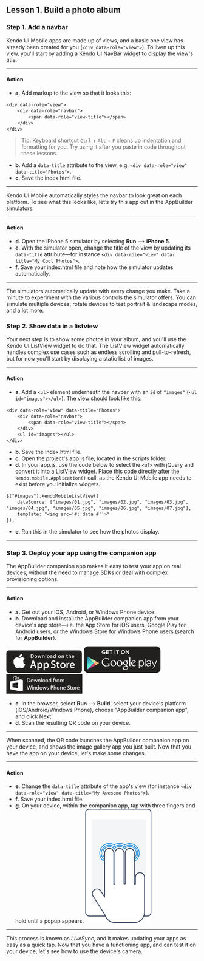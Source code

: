 ## Lesson 1. Build a photo album

### Step 1. Add a navbar

Kendo UI Mobile apps are made up of views, and a basic one view has already been created for you (`<div data-role="view">`). To liven up this view, you'll start by adding a Kendo UI NavBar widget to display the view's title.

<hr data-action="start" />

#### Action

* **a**. Add markup to the view so that it looks this:
```
<div data-role="view">
    <div data-role="navbar">
        <span data-role="view-title"></span>
    </div>
</div>
```

> Tip: Keyboard shortcut `Ctrl` + `Alt` + `F` cleans up indentation and formatting for you. Try using it after you paste in code throughout these lessons.

* **b**. Add a `data-title` attribute to the view, e.g. `<div data-role="view" data-title="Photos">`.
* **c**. Save the index.html file.

<hr data-action="end" />

Kendo UI Mobile automatically styles the navbar to look great on each platform. To see what this looks like, let’s try this app out in the AppBuilder simulators.

<hr data-action="start" />

#### Action

* **d**. Open the iPhone 5 simulator by selecting **Run** --> **iPhone 5**.
* **e**. With the simulator open, change the title of the view by updating its `data-title` attribute—for instance `<div data-role="view" data-title="My Cool Photos">`.
* **f**. Save your index.html file and note how the simulator updates automatically.

<hr data-action="end" />

The simulators automatically update with every change you make. Take a minute to experiment with the various controls the simulator offers. You can simulate multiple devices, rotate devices to test portrait & landscape modes, and a lot more.

### Step 2. Show data in a listview

Your next step is to show some photos in your album, and you'll use the Kendo UI ListView widget to do that. The ListView widget automatically handles complex use cases such as endless scrolling and pull-to-refresh, but for now you'll start by displaying a static list of images.

<hr data-action="start" />

#### Action

* **a**. Add a `<ul>` element underneath the navbar with an `id` of `"images"` (`<ul id="images"></ul>`). The view should look like this:
```
<div data-role="view" data-title="Photos">
    <div data-role="navbar">
        <span data-role="view-title"></span>
    </div>
    <ul id="images"></ul>
</div>
```
* **b**. Save the index.html file.
* **c**. Open the project's app.js file, located in the scripts folder.
* **d**. In your app.js, use the code below to select the `<ul>` with jQuery and convert it into a ListView widget. Place this code directly after the `kendo.mobile.Application()` call, as the Kendo UI Mobile app needs to exist before you initialize widgets.
```
$("#images").kendoMobileListView({
    dataSource: ["images/01.jpg", "images/02.jpg", "images/03.jpg", "images/04.jpg", "images/05.jpg", "images/06.jpg", "images/07.jpg"],
    template: "<img src='#: data #''>"
});
```
* **e**. Run this in the simulator to see how the photos display.

<hr data-action="end" />

### Step 3. Deploy your app using the companion app

The AppBuilder companion app makes it easy to test your app on real devices, without the need to manage SDKs or deal with complex provisioning options.

<hr data-action="start" />

#### Action

* **a.** Get out your iOS, Android, or Windows Phone device.
* **b**. Download and install the AppBuilder companion app from your device's app store—i.e. the App Store for iOS users, Google Play for Android users, or the Windows Store for Windows Phone users (search for **AppBuilder**).

[![iOS app store](images/app-store-icon.png)](https://itunes.apple.com/us/app/telerik-appbuilder/id527547398?mt=8)
[![Google Play](images/google-play-icon.png)](https://play.google.com/store/apps/details?id=com.telerik.AppBuilder&hl=en)
[![Windows Phone Store](images/windows-phone-store-icon.png)](http://www.windowsphone.com/en-us/store/app/appbuilder/0171d46b-b5f2-43d9-a36b-0a78c9692aab?signin=true)

* **c**. In the browser, select **Run** --> **Build**, select your device's platform (iOS/Android/Windows Phone), choose "AppBuilder companion app", and click Next.
* **d**. Scan the resulting QR code on your device.

<hr data-action="end" />

When scanned, the QR code launches the AppBuilder companion app on your device, and shows the image gallery app you just built. Now that you have the app on your device, let's make some changes.

<hr data-action="start" />

#### Action

* **e**. Change the `data-title` attribute of the app's view (for instance `<div data-role="view" data-title="My Awesome Photos">`).
* **f.** Save your index.html file.
* **g**. On your device, within the companion app, tap with three fingers and hold until a popup appears.
![Using a three-finger refresh on your device](images/three-finger-tap.png)

<hr data-action="end" />

This process is known as *LiveSync*, and it makes updating your apps as easy as a quick tap. Now that you have a functioning app, and can test it on your device, let's see how to use the device's camera.
